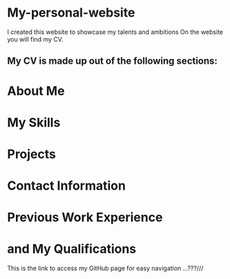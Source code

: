 # My-personal-website
I created this website to showcase my talents and ambitions
On the website you will find my CV. 

## My CV is made up out of the following sections:
# About Me
# My Skills 
# Projects
# Contact Information
# Previous Work Experience 
# and My Qualifications

This is the link to access my GitHub page for easy navigation
...???///
